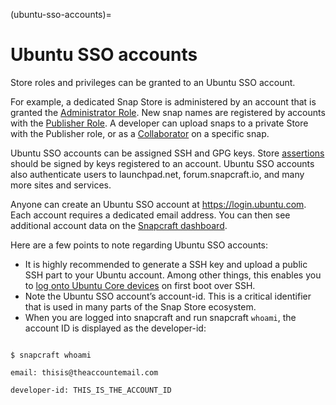 (ubuntu-sso-accounts)=
# Ubuntu SSO accounts

Store roles and privileges can be granted to an Ubuntu SSO account.

For example, a dedicated Snap Store is administered by an account that is granted the [Administrator Role](https://ubuntu.com/core/services/guide/administrator-role). New snap names are registered by accounts with the [Publisher Role](https://ubuntu.com/core/services/guide/publisher-role). A developer can upload snaps to a private Store with the Publisher role, or as a [Collaborator](https://ubuntu.com/core/services/guide/collaborator-role) on a specific snap.

Ubuntu SSO accounts can be assigned SSH and GPG keys. Store [assertions](https://snapcraft.io/docs/assertions) should be signed by keys registered to an account. Ubuntu SSO accounts also authenticate users to launchpad.net, forum.snapcraft.io, and many more sites and services.

Anyone can create an Ubuntu SSO account at https://login.ubuntu.com. Each account requires a dedicated email address. You can then see additional account data on the [Snapcraft dashboard](https://dashboard.snapcraft.io/dev/account/).

Here are a few points to note regarding Ubuntu SSO accounts:

* It is highly recommended to generate a SSH key and upload a public SSH part to your Ubuntu account. Among other things, this enables you to [log onto Ubuntu Core devices](https://ubuntu.com/core/docs/system-user) on first boot over SSH.
* Note the Ubuntu SSO account’s account-id. This is a critical identifier that is used in many parts of the Snap Store ecosystem.
* When you are logged into snapcraft and run snapcraft `whoami`, the account ID is displayed as the developer-id:

```

$ snapcraft whoami

email: thisis@theaccountemail.com

developer-id: THIS_IS_THE_ACCOUNT_ID

```
